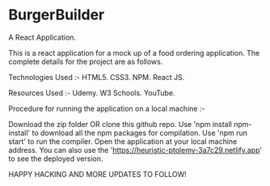 # BurgerBuilder
A React Application.

This is a react application for a mock up of a food ordering application. The complete details for the project are as follows.

Technologies Used :-
HTML5.
CSS3.
NPM.
React JS.

Resources Used :-
Udemy.
W3 Schools.
YouTube.

Procedure for running the application on a local machine :-
  
Download the zip folder OR clone this github repo.
Use 'npm install npm-install' to download all the npm packages for compilation.
Use 'npm run start' to run the compiler.
Open the application at your local machine address.
You can also use the 'https://heuristic-ptolemy-3a7c29.netlify.app' to see the deployed version.

HAPPY HACKING AND MORE UPDATES TO FOLLOW!
